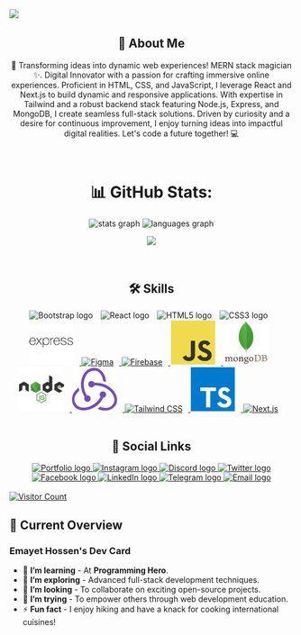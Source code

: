  <img src="https://i.ibb.co/KyrHstn/Beige-Modern-Elegant-Personal-Linked-In-Banner.png" />
 <h2 align="center">🚀 About Me</h2>
<p align="center"> 🚀 Transforming ideas into dynamic web experiences! MERN stack magician ✨. Digital Innovator with a passion for crafting immersive online experiences. Proficient in HTML, CSS, and JavaScript, I leverage React and Next.js to build dynamic and responsive applications. With expertise in Tailwind and a robust backend stack featuring Node.js, Express, and MongoDB, I create seamless full-stack solutions. Driven by curiosity and a desire for continuous improvement, I enjoy turning ideas into impactful digital realities. Let's code a future together! 💻
</p><br />

  <div align="center">
   <h1>📊 GitHub Stats:</h1>
    <img
      src="https://github-readme-stats.vercel.app/api?username=emayethossen&hide_title=false&hide_rank=false&show_icons=true&include_all_commits=true&count_private=true&disable_animations=false&theme=dracula&locale=en&hide_border=false"
      height="150" alt="stats graph" />
    <img
      src="https://github-readme-stats.vercel.app/api/top-langs?username=emayethossen&locale=en&hide_title=false&layout=compact&card_width=320&langs_count=5&theme=dracula&hide_border=false"
      height="150" alt="languages graph" />
  </div>

<div align="center">
<p align="center">
  <img width="60%" src="https://github-readme-streak-stats.herokuapp.com?user=emayethossen&theme=react&hide_border=true&background=0D1117&stroke=0D1117&fire=FF1CF7&sideLabels=00F0FF&currStreakNum=FF1CF7&ring=FF1CF7&currStreakLabel=FF1CF7&sideNums=00F0FF" />
</p>
  </div>
<br />
  
  <h2 align="center">🛠 Skills</h2>
  <div align="center">
    <img src="https://cdn.jsdelivr.net/gh/devicons/devicon/icons/bootstrap/bootstrap-original.svg" height="80" alt="Bootstrap logo" style="margin-right: 10px;" />
    <img src="https://cdn.jsdelivr.net/gh/devicons/devicon/icons/react/react-original.svg" height="80" alt="React logo" style="margin-right: 10px;" />
    <img src="https://cdn.jsdelivr.net/gh/devicons/devicon/icons/html5/html5-original.svg" height="80" alt="HTML5 logo" style="margin-right: 10px;" />
    <img src="https://cdn.jsdelivr.net/gh/devicons/devicon/icons/css3/css3-original.svg" height="80" alt="CSS3 logo" style="margin-right: 10px;" />
    <a href="https://expressjs.com" target="_blank" rel="noreferrer">
        <img src="https://raw.githubusercontent.com/devicons/devicon/master/icons/express/express-original-wordmark.svg" alt="Express" width="80" height="80" style="margin-right: 10px;" />
    </a>
    <a href="https://www.figma.com/" target="_blank" rel="noreferrer">
        <img src="https://www.vectorlogo.zone/logos/figma/figma-icon.svg" alt="Figma" width="80" height="80" style="margin-right: 10px;" />
    </a>
    <a href="https://firebase.google.com/" target="_blank" rel="noreferrer">
        <img src="https://www.vectorlogo.zone/logos/firebase/firebase-icon.svg" alt="Firebase" width="80" height="80" style="margin-right: 10px;" />
    </a>
    <a href="https://developer.mozilla.org/en-US/docs/Web/JavaScript" target="_blank" rel="noreferrer">
        <img src="https://raw.githubusercontent.com/devicons/devicon/master/icons/javascript/javascript-original.svg" alt="JavaScript" width="80" height="80" style="margin-right: 10px;" />
    </a>
    <a href="https://www.mongodb.com/" target="_blank" rel="noreferrer">
        <img src="https://raw.githubusercontent.com/devicons/devicon/master/icons/mongodb/mongodb-original-wordmark.svg" alt="MongoDB" width="80" height="80" style="margin-right: 10px;" />
    </a>
    <a href="https://nodejs.org" target="_blank" rel="noreferrer">
        <img src="https://raw.githubusercontent.com/devicons/devicon/master/icons/nodejs/nodejs-original-wordmark.svg" alt="Node.js" width="80" height="80" style="margin-right: 10px;" />
    </a>
    <a href="https://redux.js.org" target="_blank" rel="noreferrer">
        <img src="https://raw.githubusercontent.com/devicons/devicon/master/icons/redux/redux-original.svg" alt="Redux" width="80" height="80" style="margin-right: 10px;" />
    </a>
    <a href="https://tailwindcss.com/" target="_blank" rel="noreferrer">
        <img src="https://www.vectorlogo.zone/logos/tailwindcss/tailwindcss-icon.svg" alt="Tailwind CSS" width="80" height="80" style="margin-right: 10px;" />
    </a>
    <a href="https://www.typescriptlang.org/" target="_blank" rel="noreferrer">
        <img src="https://raw.githubusercontent.com/devicons/devicon/master/icons/typescript/typescript-original.svg" alt="TypeScript" width="80" height="80" style="margin-right: 10px;" />
    </a>
    <a href="https://nextjs.org/" target="_blank" rel="noreferrer">
        <img src="https://cdn.jsdelivr.net/gh/devicons/devicon/icons/nextjs/nextjs-original.svg" alt="Next.js" width="80" height="80" style="margin-right: 10px;" />
    </a>
</div>

  <br/>
  
<div align="center">
  <h2>🔗 Social Links</h2>
  <div>
    <a href="https://www.instagram.com/emayethossen">
      <img
        src="https://img.shields.io/badge/my_portfolio-000?style=for-the-badge&logo=ko-fi&logoColor=white"
        height="35" width="150" alt="Portfolio logo" />
    </a>
    <a href="https://www.instagram.com/emayethossen">
      <img
        src="https://img.shields.io/static/v1?message=Instagram&logo=instagram&label=&color=FF69B4&logoColor=white&logoWidth=30&labelColor=&style=for-the-badge"
        height="35" width="150" alt="Instagram logo" />
    </a>
    <a href="https://discord.com/users/1073823823549444117">
      <img
        src="https://img.shields.io/static/v1?message=Discord&logo=discord&label=&color=7289DA&logoColor=white&labelColor=&style=for-the-badge"
        height="35" width="150" alt="Discord logo" />
    </a>
    <a href="https://twitter.com/EmayetHossen">
      <img
        src="https://img.shields.io/static/v1?message=Twitter&logo=twitter&label=&color=00ACEE&logoColor=white&labelColor=&style=for-the-badge"
        height="35" width="150" alt="Twitter logo" />
    </a>
  </div>
  <div>
    <a href="https://www.facebook.com/emayethossen4/">
      <img
        src="https://img.shields.io/static/v1?message=Facebook&logo=facebook&label=&color=17A9FD&logoColor=white&labelColor=&style=for-the-badge"
        height="35" width="150" alt="Facebook logo" />
    </a>
    <a href="https://www.linkedin.com/in/emayethossen/">
      <img
        src="https://img.shields.io/static/v1?message=LinkedIn&logo=linkedin&label=&color=0077B5&logoColor=white&labelColor=&style=for-the-badge"
        height="35" width="150" alt="LinkedIn logo" />
    </a>
    <a href="https://t.me/emayethossen">
      <img src="https://img.shields.io/badge/Telegram-2CA5E0?style=for-the-badge&logo=telegram&logoColor=white"
        height="35" width="150" alt="Telegram logo">
    </a>
    <a href="mailto:emayethossen@gmail.com">
      <img src="https://img.shields.io/static/v1?message=Email&logo=gmail&label=&color=EA4335&logoColor=white&labelColor=&style=for-the-badge"
        height="35" width="150" alt="Email logo">
    </a>
  </div>
</div><br/>
<a href="https://visitcount.itsvg.in">
    <img src="https://visitcount.itsvg.in/api?id=emayethossen&icon=0&color=0" alt="Visitor Count" />
  </a>
  <h2>👀 Current Overview</h2>
<h3>Emayet Hossen's Dev Card</h3>
<ul>
  <li>🔭 <b>I’m learning</b> - At <strong>Programming Hero</strong>.</li>
  <li>🌱 <b>I’m exploring</b> - Advanced full-stack development techniques.</li>
  <li>👯 <b>I’m looking</b> - To collaborate on exciting open-source projects.</li>
  <li>🤔 <b>I’m trying</b> - To empower others through web development education.</li>
  <li>⚡ <b>Fun fact</b> - I enjoy hiking and have a knack for cooking international cuisines!</li>
</ul>




